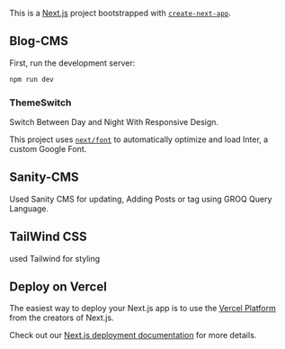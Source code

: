 This is a [Next.js](https://nextjs.org/) project bootstrapped with [`create-next-app`](https://github.com/vercel/next.js/tree/canary/packages/create-next-app).

## Blog-CMS

First, run the development server:

```bash
npm run dev
```
### ThemeSwitch

Switch Between Day and Night With Responsive Design.

This project uses [`next/font`](https://nextjs.org/docs/basic-features/font-optimization) to automatically optimize and load Inter, a custom Google Font.

## Sanity-CMS

Used Sanity CMS for updating, Adding Posts or tag using GROQ Query Language.

## TailWind CSS

used Tailwind for styling

## Deploy on Vercel

The easiest way to deploy your Next.js app is to use the [Vercel Platform](https://vercel.com/new?utm_medium=default-template&filter=next.js&utm_source=create-next-app&utm_campaign=create-next-app-readme) from the creators of Next.js.

Check out our [Next.js deployment documentation](https://nextjs.org/docs/deployment) for more details.
